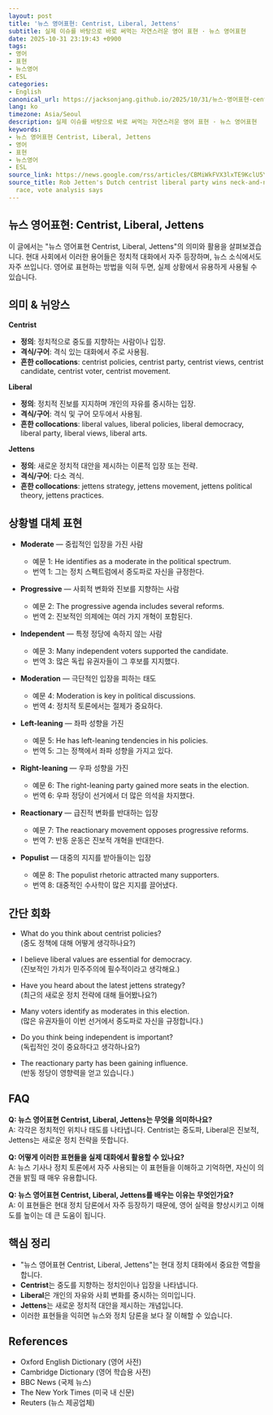```yaml
---
layout: post
title: '뉴스 영어표현: Centrist, Liberal, Jettens'
subtitle: 실제 이슈를 바탕으로 바로 써먹는 자연스러운 영어 표현 · 뉴스 영어표현
date: 2025-10-31 23:19:43 +0900
tags:
- 영어
- 표현
- 뉴스영어
- ESL
categories:
- English
canonical_url: https://jacksonjang.github.io/2025/10/31/뉴스-영어표현-centrist-liberal-jettens/
lang: ko
timezone: Asia/Seoul
description: 실제 이슈를 바탕으로 바로 써먹는 자연스러운 영어 표현 · 뉴스 영어표현
keywords:
- 뉴스 영어표현 Centrist, Liberal, Jettens
- 영어
- 표현
- 뉴스영어
- ESL
source_link: https://news.google.com/rss/articles/CBMiWkFVX3lxTE9KclU5YWN4X3lMUUVuS0JuR2FvanZTUndjY1BrM19WVFJCcFl2TEkwUDFxbUNYQ0ZSNnc2Yi1MVEZIUk9rYlJ1YklJTWV1RjIxVGxPVnA5SlpmUdIBX0FVX3lxTE5CWVM1UjdjdXJSanVQT09GcHJ4ZFJjazZtS3JkdEQ3WUlZNW1rTnZxNDhodURUMHl0d2RwRkxwdV9QX0lGRkVmVmU2SXBfWEtLc3cta2QybmlYWldIU080?oc=5
source_title: Rob Jetten's Dutch centrist liberal party wins neck-and-neck election
  race, vote analysis says
---
```


## 뉴스 영어표현: Centrist, Liberal, Jettens

이 글에서는 "뉴스 영어표현 Centrist, Liberal, Jettens"의 의미와 활용을 살펴보겠습니다. 현대 사회에서 이러한 용어들은 정치적 대화에서 자주 등장하며, 뉴스 소식에서도 자주 쓰입니다. 영어로 표현하는 방법을 익혀 두면, 실제 상황에서 유용하게 사용될 수 있습니다.

## 의미 & 뉘앙스

**Centrist**  
- **정의**: 정치적으로 중도를 지향하는 사람이나 입장.  
- **격식/구어**: 격식 있는 대화에서 주로 사용됨.  
- **흔한 collocations**: centrist policies, centrist party, centrist views, centrist candidate, centrist voter, centrist movement.

**Liberal**  
- **정의**: 정치적 진보를 지지하며 개인의 자유를 중시하는 입장.  
- **격식/구어**: 격식 및 구어 모두에서 사용됨.  
- **흔한 collocations**: liberal values, liberal policies, liberal democracy, liberal party, liberal views, liberal arts.

**Jettens**  
- **정의**: 새로운 정치적 대안을 제시하는 이론적 입장 또는 전략.  
- **격식/구어**: 다소 격식.  
- **흔한 collocations**: jettens strategy, jettens movement, jettens political theory, jettens practices.

## 상황별 대체 표현

- **Moderate** — 중립적인 입장을 가진 사람  
  - 예문 1: He identifies as a moderate in the political spectrum.  
  - 번역 1: 그는 정치 스펙트럼에서 중도파로 자신을 규정한다.

- **Progressive** — 사회적 변화와 진보를 지향하는 사람  
  - 예문 2: The progressive agenda includes several reforms.  
  - 번역 2: 진보적인 의제에는 여러 가지 개혁이 포함된다.

- **Independent** — 특정 정당에 속하지 않는 사람  
  - 예문 3: Many independent voters supported the candidate.  
  - 번역 3: 많은 독립 유권자들이 그 후보를 지지했다.

- **Moderation** — 극단적인 입장을 피하는 태도  
  - 예문 4: Moderation is key in political discussions.  
  - 번역 4: 정치적 토론에서는 절제가 중요하다.

- **Left-leaning** — 좌파 성향을 가진  
  - 예문 5: He has left-leaning tendencies in his policies.  
  - 번역 5: 그는 정책에서 좌파 성향을 가지고 있다.

- **Right-leaning** — 우파 성향을 가진  
  - 예문 6: The right-leaning party gained more seats in the election.  
  - 번역 6: 우파 정당이 선거에서 더 많은 의석을 차지했다.

- **Reactionary** — 급진적 변화를 반대하는 입장  
  - 예문 7: The reactionary movement opposes progressive reforms.  
  - 번역 7: 반동 운동은 진보적 개혁을 반대한다.

- **Populist** — 대중의 지지를 받아들이는 입장  
  - 예문 8: The populist rhetoric attracted many supporters.  
  - 번역 8: 대중적인 수사학이 많은 지지를 끌어냈다.

## 간단 회화

- What do you think about centrist policies?  
  (중도 정책에 대해 어떻게 생각하나요?)

- I believe liberal values are essential for democracy.  
  (진보적인 가치가 민주주의에 필수적이라고 생각해요.)

- Have you heard about the latest jettens strategy?  
  (최근의 새로운 정치 전략에 대해 들어봤나요?)

- Many voters identify as moderates in this election.  
  (많은 유권자들이 이번 선거에서 중도파로 자신을 규정합니다.)

- Do you think being independent is important?  
  (독립적인 것이 중요하다고 생각하나요?)

- The reactionary party has been gaining influence.  
  (반동 정당이 영향력을 얻고 있습니다.)

## FAQ

**Q: 뉴스 영어표현 Centrist, Liberal, Jettens는 무엇을 의미하나요?**  
A: 각각은 정치적인 위치나 태도를 나타냅니다. Centrist는 중도파, Liberal은 진보적, Jettens는 새로운 정치 전략을 뜻합니다.

**Q: 어떻게 이러한 표현들을 실제 대화에서 활용할 수 있나요?**  
A: 뉴스 기사나 정치 토론에서 자주 사용되는 이 표현들을 이해하고 기억하면, 자신이 의견을 밝힐 때 매우 유용합니다.

**Q: 뉴스 영어표현 Centrist, Liberal, Jettens를 배우는 이유는 무엇인가요?**  
A: 이 표현들은 현대 정치 담론에서 자주 등장하기 때문에, 영어 실력을 향상시키고 이해도를 높이는 데 큰 도움이 됩니다.

## 핵심 정리

- "뉴스 영어표현 Centrist, Liberal, Jettens"는 현대 정치 대화에서 중요한 역할을 합니다.
- **Centrist**는 중도를 지향하는 정치인이나 입장을 나타냅니다.
- **Liberal**은 개인의 자유와 사회 변화를 중시하는 의미입니다.
- **Jettens**는 새로운 정치적 대안을 제시하는 개념입니다.
- 이러한 표현들을 익히면 뉴스와 정치 담론을 보다 잘 이해할 수 있습니다.

## References

- Oxford English Dictionary (영어 사전)
- Cambridge Dictionary (영어 학습용 사전)
- BBC News (국제 뉴스) 
- The New York Times (미국 내 신문)
- Reuters (뉴스 제공업체)
